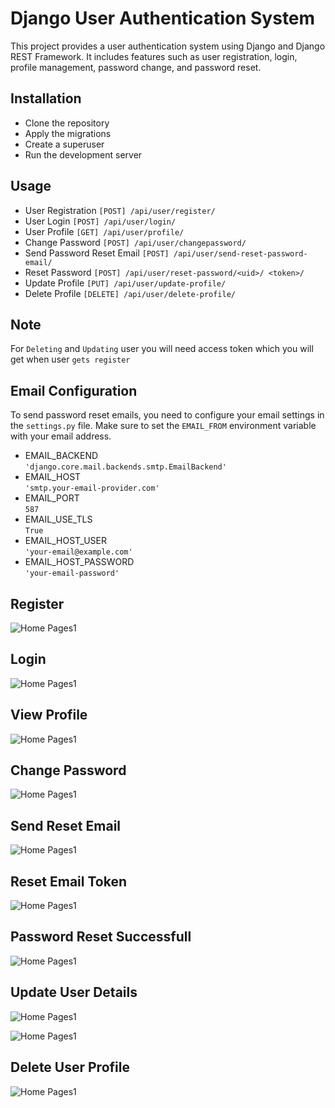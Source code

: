 
# Django User Authentication System

This project provides a user authentication system using Django and Django REST Framework. It includes features such as user registration, login, profile management, password change, and password reset.

## Installation

- Clone the repository 
- Apply the migrations
- Create a superuser
- Run the development server

## Usage 

- User Registration
`[POST] /api/user/register/`
- User Login
`[POST] /api/user/login/`
- User Profile
 `[GET] /api/user/profile/`
- Change Password
 `[POST] /api/user/changepassword/`
- Send Password Reset Email
 `[POST] /api/user/send-reset-password-email/`
- Reset Password
 `[POST] /api/user/reset-password/<uid>/ <token>/`
- Update Profile 
 `[PUT] /api/user/update-profile/`
- Delete Profile 
`[DELETE] /api/user/delete-profile/` 


## Note 

For `Deleting` and `Updating` user you will need access token which you will get when user `gets register` 


## Email Configuration

To send password reset emails, you need to configure your email settings in the `settings.py` file. Make sure to set the `EMAIL_FROM` environment variable with your email address.

- EMAIL_BACKEND  
`'django.core.mail.backends.smtp.EmailBackend'`
- EMAIL_HOST  
`'smtp.your-email-provider.com'`
- EMAIL_PORT  
`587`
- EMAIL_USE_TLS  
`True`
- EMAIL_HOST_USER  
`'your-email@example.com'`
- EMAIL_HOST_PASSWORD  
`'your-email-password'`

## Register 

![Home Pages1](https://github.com/Shubh556/Django_Rest_Auth/blob/main/img/register.png?raw=true)

## Login 
![Home Pages1](https://github.com/Shubh556/Django_Rest_Auth/blob/main/img/Login.png?raw=true)

## View Profile

![Home Pages1](https://github.com/Shubh556/Django_Rest_Auth/blob/main/img/view%20profile.png?raw=true)

## Change Password

![Home Pages1](https://github.com/Shubh556/Django_Rest_Auth/blob/main/img/change%20password.png?raw=true)

## Send Reset Email

![Home Pages1](https://github.com/Shubh556/Django_Rest_Auth/blob/main/img/send%20reset%20email.png?raw=true)

## Reset Email Token 
![Home Pages1](https://github.com/Shubh556/Django_Rest_Auth/blob/main/img/reset%20email%20token.png?raw=true)

## Password Reset Successfull
![Home Pages1](https://github.com/Shubh556/Django_Rest_Auth/blob/main/img/successfull%20password%20reset%20.png?raw=true)

## Update User Details 

![Home Pages1](https://github.com/Shubh556/Django_Rest_Auth/blob/main/img/update%20profile%201.png?raw=true)


![Home Pages1](https://github.com/Shubh556/Django_Rest_Auth/blob/main/img/update%20profile%202.png?raw=true)

## Delete User Profile 

![Home Pages1](https://github.com/Shubh556/Django_Rest_Auth/blob/main/img/delete%20profile.png?raw=true)
